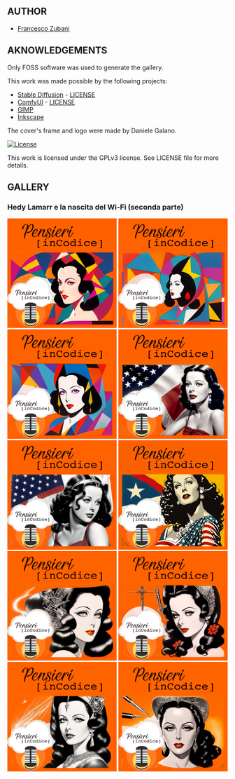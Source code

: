 ## AUTHOR

- [Francesco Zubani](https://www.linkedin.com/in/francesco-zubani-5957081a6/)

## AKNOWLEDGEMENTS

Only FOSS software was used to generate the gallery.

This work was made possible by the following projects:

- [Stable Diffusion](https://github.com/CompVis/stable-diffusion) - [LICENSE](https://github.com/CompVis/stable-diffusion/blob/main/LICENSE)
- [ComfyUI](https://github.com/comfyanonymous/ComfyUI) - [LICENSE](https://github.com/comfyanonymous/ComfyUI/blob/master/LICENSE)
- [GIMP](https://www.gimp.org/)
- [Inkscape](https://inkscape.org/)

The cover's frame and logo were made by Daniele Galano.

[![License](https://img.shields.io/badge/License-GPL%20v3-blue.svg)](http://www.gnu.org/licenses/gpl-3.0)

This work is licensed under the GPLv3 license.
See LICENSE file for more details.

## GALLERY

### Hedy Lamarr e la nascita del Wi-Fi (seconda parte)

<div class="gallery">
  <a href="PIC112_01.png"><img class="thumbnail" src="thumbs/PIC112_01.png" alt="PIC112_01"></a>
  <a href="PIC112_02.png"><img class="thumbnail" src="thumbs/PIC112_02.png" alt="PIC112_02"></a>
  <a href="PIC112_03.png"><img class="thumbnail" src="thumbs/PIC112_03.png" alt="PIC112_03"></a>
  <a href="PIC112_04.png"><img class="thumbnail" src="thumbs/PIC112_04.png" alt="PIC112_04"></a>
  <a href="PIC112_05.png"><img class="thumbnail" src="thumbs/PIC112_05.png" alt="PIC112_05"></a>
  <a href="PIC112_06.png"><img class="thumbnail" src="thumbs/PIC112_06.png" alt="PIC112_06"></a>
  <a href="PIC112_07.png"><img class="thumbnail" src="thumbs/PIC112_07.png" alt="PIC112_07"></a>
  <a href="PIC112_08.png"><img class="thumbnail" src="thumbs/PIC112_08.png" alt="PIC112_08"></a>
  <a href="PIC112_09.png"><img class="thumbnail" src="thumbs/PIC112_09.png" alt="PIC112_09"></a>
  <a href="PIC112_10.png"><img class="thumbnail" src="thumbs/PIC112_10.png" alt="PIC112_10"></a>
</div>
</body>
</html>
